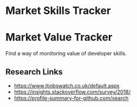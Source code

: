 # Market Skills Tracker

# Market Value Tracker
Find a way of monitoring value of developer skills.

## Research Links
* https://www.itjobswatch.co.uk/default.aspx
* https://insights.stackoverflow.com/survey/2018/
* https://profile-summary-for-github.com/search